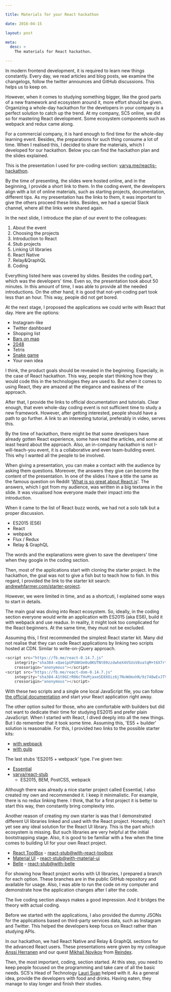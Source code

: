 ```yaml
---

title: Materials for your React hackathon

date: 2016-04-15

layout: post

meta:
  desc: >
    The materials for React hackathon.

---
```


In modern frontend development, it is required to learn new things constantly. Every day, we read articles and blog posts, we examine the changelogs, follow the twitter announces and GitHub discussions. This helps us to keep on.

However,
when it comes to studying something bigger, like the good parts of a new framework and ecosystem around it, more effort
should be given. Organizing a whole-day hackathon for the developers in your company is a perfect solution to catch up
the trend. At my company, SC5 online, we did so for mastering React development. Some ecosystem components such as
webpack and redux came along.

<excerpt/>

For a commercial company, it is hard enough to find time for the whole-day learning event. Besides, the preparations for
such thing consume a lot of time. When I realised this, I decided to share the materials, which I developed for our
hackathon. Below you can find the hackathon plan and the slides explained.

This is the presentation I used for pre-coding section:
[varya.me/reactjs-hackathon](http://varya.me/reactjs-hackathon/).

By the time of presenting, the slides were hosted online, and in the beginning, I provide a short link to them. In the coding event, the developers align with a lot of online materials, such as starting projects, documentation, different tips. As my presentation has the links to them, it was important to give the others proceed these links. Besides, we had a special Slack channel, where all the links were shared again.

In the next slide, I introduce the plan of our event to the colleagues:


1. About the event
1. Choosing the projects
1. Introduction to React
1. Stub projects
1. Linking UI libraries
1. React Native
1. Relay&QraphQL
1. Coding

Everything listed here was covered by slides. Besides the coding part, which was the developers' time. Even so, the
presentation took about 50 minutes. In this amount of time, I was able to provide all the needed introductions. On the
other hand, it is good that not-yet-coding part took less than an hour. This way, people did not get bored.

At the next stage, I proposed the applications we could write with React that day. Here are the options:

* Instagram-like
* Twitter dashboard
* Shopping list
* [Bars on map](http://kipp.is/map)
* [2048](https://claudiopro.github.io/2048-react/)
* Tetris
* [Snake game](https://reake-react-snake.firebaseapp.com/)
* Your own idea

I think, the product goals should be revealed in the beginning. Especially, in the case of React hackathon. This way, people start thinking how they would code this in the technologies they are used to. But when it comes to using React, they are amazed at the elegance and easiness of the approach.

After that, I provide the links to official documentation and tutorials. Clear enough, that even whole-day coding event is not sufficient time to study a new framework. However, after getting interested, people should have a path to go further. A link to an interesting tutorial, preferably in video, serves this.

By the time of hackathon, there might be that some developers have already gotten React experience, some have read the articles, and some at least heard about the approach. Also, an in-company hackathon is not I-will-teach-you event, it is a collaborative and even team-building event. This why I wanted all the people to be involved.

When giving
a presentation, you can make a contact with the audience by asking them questions. Moreover, the answers they give
can become the content of the presentation. In one of the slides I have a title the same as the famous question on
Reddit '[What is so great about React.js](https://www.reddit.com/r/javascript/comments/2uvz0x/whats_so_great_about_reactjs/)'.
The answers, which I got from my audience, was written in a big textarea in the slide. It was visualised how everyone
made their impact into the introduction.

When it came to the list of React buzz words, we had not a solo talk but a proper discussion.

* ES2015 (ES6)
* React
* webpack
* Flux / Redux
* Relay & GraphQL

The words and the explanations were given to save the developers' time when they google in the coding section.

Then, most of the applications start with cloning the starter project. In the hackathon, the goal was not to give a fish
but to teach how to fish. In this regard, I provided the link to the starter kit search:
[andrewhfarmer.com/starter-project](http://andrewhfarmer.com/starter-project/).

However, we were limited in time, and as a shortcuti, I explained some ways to start in details.

The main goal was diving into React ecosystem. So, ideally, in the coding section everyone would write an application
with ES2015 (aka ES6), build it with webpack and use readux. In reality, it might look too complicated for
the React beginners. At the same time, they must not be excluded.

Assuming this, I first recommended the simplest React starter kit. Many did not realise that they can code React
applications by linking two scripts hosted at CDN. Similar to write-on-jQuery approach.

```js
<script src="https://fb.me/react-0.14.7.js"
    integrity="sha384-xQae1pUPdAKUe0u0KUTNt09zzdwheX4VSUsV8vatqM+t6X7rta01qOzessL808ox"
    crossorigin="anonymous"></script>
<script src="https://fb.me/react-dom-0.14.7.js"
    integrity="sha384-A1t0GCrR06cTHvMjaxeSE8XOiz6j7NvWdmxhN/9z748wEvJTVk13Rr8gMzTUnd8G"
    crossorigin="anonymous"></script>
```

With these two scripts and a single one local JavaScript file, you can follow [the official documentation](https://facebook.github.io/react/downloads.html)
and start your React application right away.

The other option suited for those, who are comfortable with builders but did not want to dedicate their time
for studying ES2015 and prefer plain JavaScript. When I started with React, I dived deeply into all the new
things. But I do remember that it took some time. Assuming this, 'ES5 + builder' solution is reasonable. For
this, I provided two links to the possible starter kits:

* [with webpack](https://github.com/petehunt/ReactHack)
* [with gulp](https://github.com/artyomtrityak/react-hackathon)

The last stubs 'ES2015 + webpack' type. I've given two:

* [Essential](https://github.com/pheuter/essential-react)
* [varya/react-stub](https://github.com/varya/react-stub)
  * ES2015, BEM, PostCSS, webpack

Although there was already a nice starter project called Essential, I also created my own and recommended it.
I keep it minimalistic. For example, there is no redux linking there. I think, that for a first project it is better
to start this way, then constantly bring complexity into.

Another reason of creating my own starter is was that I demonstrated different UI libraries linked and used
with the React project. Honestly, I don't yet see any ideal solution for the React UI library. This is the
part which ecosystem is missing. But such libraries are very helpful at the initial bootstrapping stage. Also,
it is good to be familiar with a few when the time comes to building UI for your own React project.

* [React ToolBox](http://react-toolbox.com/#/) -
  [react-stub@with-react-toolbox](https://github.com/varya/react-stub/tree/with-react-toolbox)
* [Material UI](http://www.material-ui.com/#/) -
  [react-stub@with-material-ui](https://github.com/varya/react-stub/tree/with-material-ui)
* [Belle](http://nikgraf.github.io/belle/#/?_k=xvldj2) -
  [react-stub@with-belle](https://github.com/varya/react-stub/tree/with-belle)

For showing how React project works with UI libraries, I prepared a branch for each option. These branches
are in the public GitHub repository and available for usage. Also, I was able to run the code on my computer
and demonstrate how the application changes after I alter the code.

The live coding section always makes a good impression. And it bridges the theory with actual coding.

Before we started with the applications, I also provided the dummy JSONs for the applications based on
third-party services data, such as Instagram and Twitter. This helped the developers keep focus on React rather
than studying APIs.

In our hackathon, we had React Native and Relay & GraphQL sections for the advanced React users. These presentations
were given by my colleague [Anssi Herranen](https://fi.linkedin.com/in/anssiherranen) and our quest [Mikhail
Novikov](https://fi.linkedin.com/in/freiksenet) from [Reindex](https://www.reindex.io/).

Then, the most important, coding, section started. At this step, you need to keep people focused on the programming
and take care of all the basic needs. SC5's Head of Technology [Lauri Svan](https://fi.linkedin.com/in/laurisvan)
helped with it. As a general idea, provide the developers with food and drinks. Having eaten, they manage to
stay longer and finish their studies.
